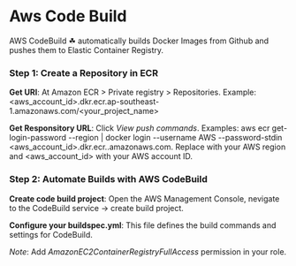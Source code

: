 # Aws Code Build

AWS CodeBuild ☘ automatically builds Docker Images from Github and pushes them to Elastic Container Registry.


### Step 1: Create a Repository in ECR

**Get URI**: At Amazon ECR > Private registry > Repositories. Example: <aws_account_id>.dkr.ecr.ap-southeast-1.amazonaws.com/<your_project_name>


**Get Responsitory URL**: Click *View push commands*. Examples: aws ecr get-login-password --region <your-region> | docker login --username AWS --password-stdin <aws_account_id>.dkr.ecr.<region>.amazonaws.com. Replace <your-region> with your AWS region and <aws_account_id> with your AWS account ID.


### Step 2: Automate Builds with AWS CodeBuild

**Create code build project**: Open the AWS Management Console, nevigate to the CodeBuild service -> create build project.

**Configure your buildspec.yml**: This file defines the build commands and settings for CodeBuild.

*Note*: Add *AmazonEC2ContainerRegistryFullAccess* permission in your role.
